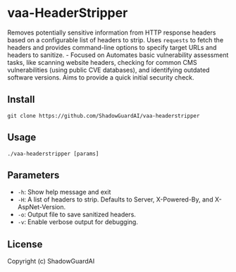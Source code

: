 # vaa-HeaderStripper
Removes potentially sensitive information from HTTP response headers based on a configurable list of headers to strip. Uses `requests` to fetch the headers and provides command-line options to specify target URLs and headers to sanitize. - Focused on Automates basic vulnerability assessment tasks, like scanning website headers, checking for common CMS vulnerabilities (using public CVE databases), and identifying outdated software versions. Aims to provide a quick initial security check.

## Install
`git clone https://github.com/ShadowGuardAI/vaa-headerstripper`

## Usage
`./vaa-headerstripper [params]`

## Parameters
- `-h`: Show help message and exit
- `-H`: A list of headers to strip. Defaults to Server, X-Powered-By, and X-AspNet-Version.
- `-o`: Output file to save sanitized headers.
- `-v`: Enable verbose output for debugging.

## License
Copyright (c) ShadowGuardAI
